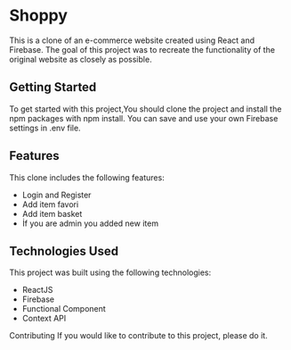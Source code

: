 # Shoppy
This is a clone of an e-commerce website created using React and Firebase. The goal of this project was to recreate the functionality of the original website as closely as possible.

## Getting Started
To get started with this project,You should clone the project and install the npm packages with npm install. You can save and use your own Firebase settings in .env file.

## Features
This clone includes the following features:

- Login and Register
- Add item favori 
- Add item basket
- İf you are admin you added new item


## Technologies Used
This project was built using the following technologies:

- ReactJS
- Firebase
- Functional Component
- Context API


Contributing
If you would like to contribute to this project, please do it.
